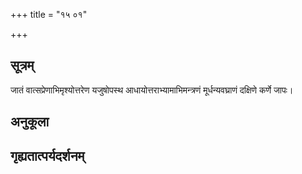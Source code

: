 +++
title = "१५ ०१"

+++
## सूत्रम्
जातं वात्सप्रेणाभिमृश्योत्तरेण यजुषोपस्थ आधायोत्तराभ्यामाभिमन्त्रणं मूर्धन्यवघ्राणं दक्षिणे कर्णे जापः।
## अनुकूला

## गृह्यतात्पर्यदर्शनम्

